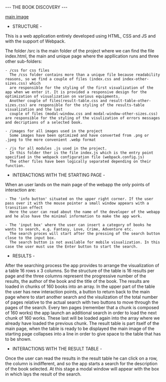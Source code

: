 --- THE BOOK DISCOVERY ---

[main image](./src/images/library-1.webp)

- STRUCTURE -

This is a web application entirely developed using HTML, CSS and JS and with the support of Webpack.

The folder /src is the main folder of the project where we can find the file index.html, the main and unique page where the appllication runs 
and three other sub-folders:

    - /css for css files
      The /css folder contains more than a unique file because readability reasons, so we find a couple of files (index.css and index-other-sizes.css) which 
      are responsible for the styling of the first visualization of the app when we enter it. It is provided a responsive design for the optimization of visualization on various equipments.
      Another couple of files(result-table.css and result-table-other-sizes.css) are responsible for the styling of the results-table visualization and the last
      couple of files (modal-window.css and modal-window-other-sizes.css) are responsible for the styling of the visulization of errors messages and decriptions of a selected book. 

    - /images for all images used in the project
      Some images have been optimized and have converted from .png or .jpeg to the more convenient .webp format

    - /js for all modules .js used in the project. 
      In this folder ther is the file index.js which is the entry point specified in the webpack configuration file (webpack.config.js)
      The other files have been logically separated depending on their function.

- INTERACTIONS WITH THE STARTING PAGE -

When an user lands on the main page of the webapp the only points of interaction are:

    - The 'info button' situated on the upper right corner. If the user pass over it with the mouse pointer a small window appears with a transition effect 
      Here the user can read about the name of the developer of the webapp and he also have the minimal information to make the app work.

    - The 'input box' where the user can insert a category of books he wants to search, e.g. Fantasy, Love, Crime, Adventure etc.
      The search proces will start after the pressing of the search button close to the input box.
      The search button is not available for mobile visualization. In this case the user must use the Enter button to start the search.

- RESULTS - 

After the searching process the app provides to arrange the visualization of a table 16 rows x 3 columns. So the structure of the table is 16 results per page
and the three columns represent the progressive number of the results, the author of the book and the title of the book. 
The results are loaded in chunks of 160 books into an array.
In the upper part of the table the user has new interaction points, a button to return back to the main page where to start another search and the visulization 
of the total number of pages relative to the actual search with two buttons to move through the pages of the search.
Every ten pages (remember that a chunk is composed of 160 works) the app launch an additional search in order to load the next chunk of 160 works. These last will be loaded again into the array where we already have loaded the previous chunk.
The result table is part itself of the main page, when the table is ready to be displayed the main image of the starting page collapses into a line in order to
give space to the table that has to be shown. 

- INTERACTIONS WITH THE RESULT TABLE -

Once the user can read the results in the result table he can click on a row, the column is indifferent, and so the app starts a search for the description
of the book selected. At this stage a modal window will appear with the box in which lays the result of the search.


